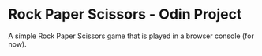 # Rock Paper Scissors - Odin Project

A simple Rock Paper Scissors game that is played in a browser console (for now). 